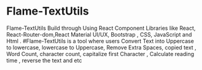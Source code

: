 # Flame-TextUtils
 Flame-TextUtils Build through Using React Component Libraries like React, React-Router-dom,React Material UI/UX, Bootstrap , CSS, JavaScript and Html . 
#Flame-TextUtils is a tool where users Convert Text into Uppercase to lowercase, lowercase to Uppercase, Remove Extra Spaces, copied text
, Word Count, character count, capitalize first Character , Calculate reading time , reverse the text  and etc 
